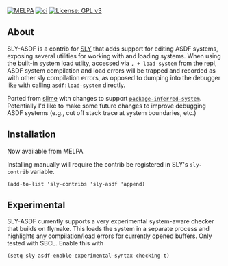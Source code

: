 [![MELPA](http://melpa.org/packages/sly-asdf-badge.svg)](http://melpa.org/#/sly-asdf)
[![ci](https://github.com/mmgeorge/sly-asdf/workflows/ci/badge.svg)](https://github.com/mmgeorge/sly-asdf/actions?query=workflow%3Aci)
[![License: GPL v3](https://img.shields.io/badge/License-GPLv3-blue.svg)](https://www.gnu.org/licenses/gpl-3.0)
 
 
## About

SLY-ASDF is a contrib for [SLY](https://github.com/joaotavora/sly) that adds support for editing ASDF systems, exposing several utilities for working with and loading systems. When using the built-in system load utlity, accessed via `, + load-system` from the repl, ASDF system compilation and load errors will be trapped and recorded as with other sly compilation errors, as opposed to dumping into the debugger like with calling `asdf:load-system` directly.

Ported from [slime](https://github.com/slime/slime/blob/master/contrib/slime-asdf.el) with changes to support [`package-inferred-system`](https://common-lisp.net/project/asdf/asdf/The-package_002dinferred_002dsystem-extension.html). Potentially I'd like to make some future changes to improve debugging ASDF systems (e.g., cut off stack trace at system boundaries, etc.)

## Installation 
Now available from MELPA

Installing manually will require the contrib be registered in SLY's `sly-contrib` variable. 
```
(add-to-list 'sly-contribs 'sly-asdf 'append)
```
## Experimental
SLY-ASDF currently supports a very experimental system-aware checker that builds on flymake. This loads the system in a separate process and highlights any compilation/load errors for currently opened buffers. Only tested with SBCL. Enable this with 
```
(setq sly-asdf-enable-experimental-syntax-checking t)
```

